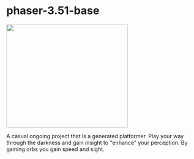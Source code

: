 # phaser-3.51-base

<img src="https://phaser.io/images/img.png" width="317" height="270">

A casual ongoing project that is a generated platformer. Play your way through the darkness and gain insight to "enhance" your perception. By gaining orbs you gain speed and sight.
